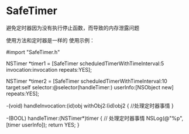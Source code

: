 # SafeTimer
避免定时器因为没有执行停止函数，而导致的内存泄露问题

使用方法和定时器是一样的
使用示例：

#import "SafeTimer.h"

NSTimer *timer1 = [SafeTimer scheduledTimerWithTimeInterval:5 invocation:invocation repeats:YES];

NSTimer *timer2 = [SafeTimer scheduledTimerWithTimeInterval:10 target:self selector:@selector(handleTimer:) userInfo:[NSObject new] repeats:YES];


-(void) handleInvocation:(id)obj withObj2:(id)obj2
{
    //处理定时器事情
}

-(BOOL) handleTimer:(NSTimer*)timer
{ 
    // 处理定时器事情
    NSLog(@"%p", [timer userInfo]);
    return YES;
}
